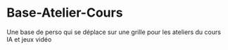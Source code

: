 # Base-Atelier-Cours
Une base de perso qui se déplace sur une grille pour les ateliers du cours IA et jeux vidéo
